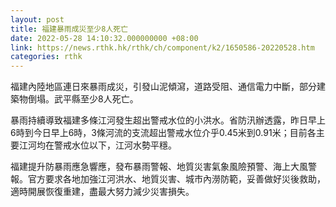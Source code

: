 ```yaml
---
layout: post
title: 福建暴雨成災至少8人死亡
date: 2022-05-28 14:10:32.000000000 +08:00
link: https://news.rthk.hk/rthk/ch/component/k2/1650586-20220528.htm
categories: rthk
---
```


福建內陸地區連日來暴雨成災，引發山泥傾瀉，道路受阻、通信電力中斷，部分建築物倒塌。武平縣至少8人死亡。

暴雨持續導致福建多條江河發生超出警戒水位的小洪水。省防汛辦透露，昨日早上6時到今日早上6時，3條河流的支流超出警戒水位介乎0.45米到0.91米；目前各主要江河均在警戒水位以下，江河水勢平穩。

福建提升防暴雨應急響應，發布暴雨警報、地質災害氣象風險預警、海上大風警報。官方要求各地加強江河洪水、地質災害、城市內澇防範，妥善做好災後救助，適時開展恢復重建，盡最大努力減少災害損失。
